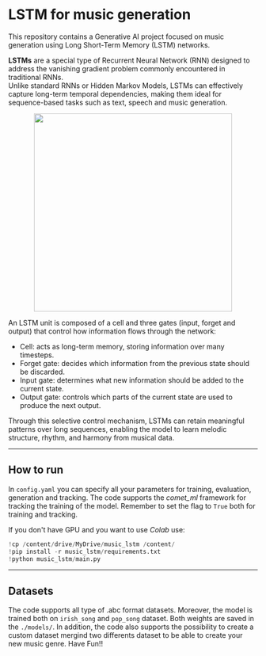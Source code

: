 # LSTM for music generation

This repository contains a Generative AI project focused on music generation using Long Short-Term Memory (LSTM) networks.  

**LSTMs** are a special type of Recurrent Neural Network (RNN) designed to address the vanishing gradient problem commonly encountered in traditional RNNs.  
Unlike standard RNNs or Hidden Markov Models, LSTMs can effectively capture long-term temporal dependencies, making them ideal for sequence-based tasks such as text, speech and music generation.  

<p align="center">
  <img src="https://github.com/user-attachments/assets/7945efaf-f8d8-4928-89b0-ba377166153a" width="400">
</p>

An LSTM unit is composed of a cell and three gates (input, forget and output) that control how information flows through the network:  
- Cell: acts as long-term memory, storing information over many timesteps.  
- Forget gate: decides which information from the previous state should be discarded.  
- Input gate: determines what new information should be added to the current state.  
- Output gate: controls which parts of the current state are used to produce the next output.  

Through this selective control mechanism, LSTMs can retain meaningful patterns over long sequences, enabling the model to learn melodic structure, rhythm, and harmony from musical data.  

---


## How to run

In `config.yaml` you can specify all your parameters for training, evaluation, generation and tracking. The code supports the *comet_ml* framework for tracking the training of the model.
Remember to set the flag to `True` both for training and tracking. 

If you don't have GPU and you want to use *Colab* use:
```python
!cp /content/drive/MyDrive/music_lstm /content/
!pip install -r music_lstm/requirements.txt
!python music_lstm/main.py
```
---

## Datasets
The code supports all type of .abc format datasets. Moreover, the model is trained both on `irish_song` and `pop_song` dataset. Both weights are saved in the `./models/`. 
In addition, the code also supports the possibility to create a custom dataset mergind two differents dataset to be able to create your new music genre. Have Fun!!

